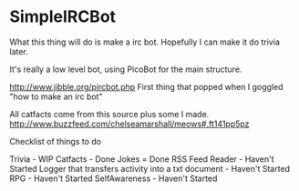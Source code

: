 # SimpleIRCBot

What this thing will do is make a irc bot. Hopefully I can make it do trivia later.

It's really a low level bot, using PicoBot for the main structure.

http://www.jibble.org/pircbot.php
First thing that popped when I goggled "how to make an irc bot"

All catfacts come from this source plus some I made.
http://www.buzzfeed.com/chelseamarshall/meows#.ft141pp5pz

Checklist of things to do

Trivia - WIP
Catfacts - Done
Jokes = Done
RSS Feed Reader - Haven't Started
Logger that transfers activity into a txt document - Haven't Started
RPG - Haven't Started
SelfAwareness - Haven't Started
